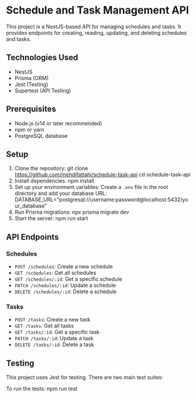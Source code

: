 # Schedule and Task Management API

This project is a NestJS-based API for managing schedules and tasks. It provides endpoints for creating, reading, updating, and deleting schedules and tasks.

## Technologies Used

- NestJS
- Prisma (ORM)
- Jest (Testing)
- Supertest (API Testing)

## Prerequisites

- Node.js (v14 or later recommended)
- npm or yarn
- PostgreSQL database

## Setup

1. Clone the repository:
git clone https://github.com/mehdifattahi/schedule-task-api
cd schedule-task-api
2. Install dependencies:
npm install
3. Set up your environment variables:
Create a `.env` file in the root directory and add your database URL:
DATABASE_URL="postgresql://username:password@localhost:5432/your_database"
4. Run Prisma migrations:
npx prisma migrate dev
5. Start the server:
npm run start

## API Endpoints

### Schedules

- `POST /schedules`: Create a new schedule
- `GET /schedules`: Get all schedules
- `GET /schedules/:id`: Get a specific schedule
- `PATCH /schedules/:id`: Update a schedule
- `DELETE /schedules/:id`: Delete a schedule

### Tasks

- `POST /tasks`: Create a new task
- `GET /tasks`: Get all tasks
- `GET /tasks/:id`: Get a specific task
- `PATCH /tasks/:id`: Update a task
- `DELETE /tasks/:id`: Delete a task

## Testing

This project uses Jest for testing. There are two main test suites:

To run the tests:
npm run test
